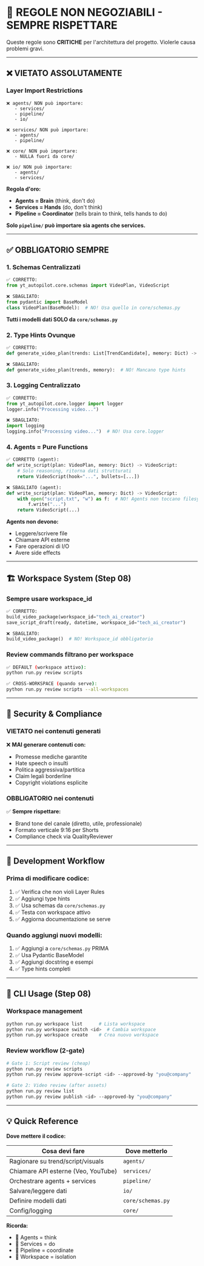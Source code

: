 # 🚨 REGOLE NON NEGOZIABILI - SEMPRE RISPETTARE

Queste regole sono **CRITICHE** per l'architettura del progetto. Violerle causa problemi gravi.

---

## ❌ VIETATO ASSOLUTAMENTE

### Layer Import Restrictions

```
❌ agents/ NON può importare:
   - services/
   - pipeline/
   - io/

❌ services/ NON può importare:
   - agents/
   - pipeline/

❌ core/ NON può importare:
   - NULLA fuori da core/

❌ io/ NON può importare:
   - agents/
   - services/
```

**Regola d'oro:**
- **Agents = Brain** (think, don't do)
- **Services = Hands** (do, don't think)
- **Pipeline = Coordinator** (tells brain to think, tells hands to do)

**Solo `pipeline/` può importare sia agents che services.**

---

## ✅ OBBLIGATORIO SEMPRE

### 1. Schemas Centralizzati

```python
✅ CORRETTO:
from yt_autopilot.core.schemas import VideoPlan, VideoScript

❌ SBAGLIATO:
from pydantic import BaseModel
class VideoPlan(BaseModel):  # NO! Usa quello in core/schemas.py
```

**Tutti i modelli dati SOLO da `core/schemas.py`**

### 2. Type Hints Ovunque

```python
✅ CORRETTO:
def generate_video_plan(trends: List[TrendCandidate], memory: Dict) -> VideoPlan:

❌ SBAGLIATO:
def generate_video_plan(trends, memory):  # NO! Mancano type hints
```

### 3. Logging Centralizzato

```python
✅ CORRETTO:
from yt_autopilot.core.logger import logger
logger.info("Processing video...")

❌ SBAGLIATO:
import logging
logging.info("Processing video...")  # NO! Usa core.logger
```

### 4. Agents = Pure Functions

```python
✅ CORRETTO (agent):
def write_script(plan: VideoPlan, memory: Dict) -> VideoScript:
    # Solo reasoning, ritorna dati strutturati
    return VideoScript(hook="...", bullets=[...])

❌ SBAGLIATO (agent):
def write_script(plan: VideoPlan, memory: Dict) -> VideoScript:
    with open("script.txt", "w") as f:  # NO! Agents non toccano filesystem
        f.write("...")
    return VideoScript(...)
```

**Agents non devono:**
- Leggere/scrivere file
- Chiamare API esterne
- Fare operazioni di I/O
- Avere side effects

---

## 🏗️ Workspace System (Step 08)

### Sempre usare workspace_id

```python
✅ CORRETTO:
build_video_package(workspace_id="tech_ai_creator")
save_script_draft(ready, datetime, workspace_id="tech_ai_creator")

❌ SBAGLIATO:
build_video_package()  # NO! Workspace_id obbligatorio
```

### Review commands filtrano per workspace

```bash
✅ DEFAULT (workspace attivo):
python run.py review scripts

✅ CROSS-WORKSPACE (quando serve):
python run.py review scripts --all-workspaces
```

---

## 🔐 Security & Compliance

### VIETATO nei contenuti generati

❌ **MAI generare contenuti con:**
- Promesse mediche garantite
- Hate speech o insulti
- Politica aggressiva/partitica
- Claim legali borderline
- Copyright violations esplicite

### OBBLIGATORIO nei contenuti

✅ **Sempre rispettare:**
- Brand tone del canale (diretto, utile, professionale)
- Formato verticale 9:16 per Shorts
- Compliance check via QualityReviewer

---

## 📝 Development Workflow

### Prima di modificare codice:

1. ✅ Verifica che non violi Layer Rules
2. ✅ Aggiungi type hints
3. ✅ Usa schemas da `core/schemas.py`
4. ✅ Testa con workspace attivo
5. ✅ Aggiorna documentazione se serve

### Quando aggiungi nuovi modelli:

1. ✅ Aggiungi a `core/schemas.py` PRIMA
2. ✅ Usa Pydantic BaseModel
3. ✅ Aggiungi docstring e esempi
4. ✅ Type hints completi

---

## 🚀 CLI Usage (Step 08)

### Workspace management

```bash
python run.py workspace list      # Lista workspace
python run.py workspace switch <id>  # Cambia workspace
python run.py workspace create    # Crea nuovo workspace
```

### Review workflow (2-gate)

```bash
# Gate 1: Script review (cheap)
python run.py review scripts
python run.py review approve-script <id> --approved-by "you@company"

# Gate 2: Video review (after assets)
python run.py review list
python run.py review publish <id> --approved-by "you@company"
```

---

## 💡 Quick Reference

**Dove mettere il codice:**

| Cosa devi fare | Dove metterlo |
|----------------|---------------|
| Ragionare su trend/script/visuals | `agents/` |
| Chiamare API esterne (Veo, YouTube) | `services/` |
| Orchestrare agents + services | `pipeline/` |
| Salvare/leggere dati | `io/` |
| Definire modelli dati | `core/schemas.py` |
| Config/logging | `core/` |

**Ricorda:**
- 🧠 Agents = think
- 👐 Services = do
- 🎯 Pipeline = coordinate
- 🏢 Workspace = isolation
